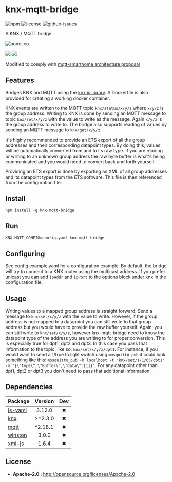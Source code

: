 # knx-mqtt-bridge

![npm](https://img.shields.io/npm/v/knx-mqtt-bridge.svg) ![license](https://img.shields.io/npm/l/knx-mqtt-bridge.svg) ![github-issues](https://img.shields.io/github/issues/pakerfeldt/knx-mqtt-bridge.svg)

A KNX / MQTT bridge

![nodei.co](https://nodei.co/npm/knx-mqtt-bridge.png?downloads=true&downloadRank=true&stars=true)

![](https://david-dm.org/pakerfeldt/knx-mqtt-bridge/status.svg)
![](https://david-dm.org/pakerfeldt/knx-mqtt-bridge/dev-status.svg)

Modified to comply with [mqtt-smarthome architecture proposal](https://github.com/mqtt-smarthome/mqtt-smarthome)

## Features
Bridges KNX and MQTT using the [knx.js library](https://bitbucket.org/ekarak/knx.js/src/master/).
A Dockerfile is also provided for creating a working docker container.

KNX events are written to the MQTT topic `knx/status/x/y/z` where `x/y/z` is the group
address. Writing to KNX is done by sending an MQTT message to topic
`knx/set/x/y/z` with the value to write as the message. Again `x/y/z` is the
group address to write to. The bridge also supports reading of values by sending
an MQTT message to `knx/get/x/y/z`.

It's highly recommended to provide an ETS export of all the group addresses and
their corresponding datapoint types. By doing this, values will be automatically
converted from and to its raw type. If you are reading or writing to an unknown
group address the raw byte buffer is what's being communicated and you would
need to convert back and forth yourself.

Providing an ETS export is done by exporting an XML of all group addresses and
its datapoint types from the ETS software. This file is then referenced from
the configuration file.

## Install

`npm install -g knx-mqtt-bridge`

## Run

 `KNX_MQTT_CONFIG=config.yaml knx-mqtt-bridge`

## Configuring
See config.example.yaml for a configuration example. By default, the bridge will
try to connect to a KNX router using the multicast address. If you prefer
unicast you can add `ipAddr` and `ipPort` to the options block under knx in the
configuration file.

## Usage
Writing values to a mapped group address is straight forward. Send a message to
`knx/set/x/y/z` with the value to write. However, if the group address is not
mapped to a datapoint you can still write to that group address but you would
have to provide the raw buffer yourself. Again, you can still write to
`knx/set/x/y/z`, however knx-mqtt-bridge need to know the datapoint type of
the address you are writing to for proper conversion. This is especially true
for dpt1, dpt2 and dpt3. In this case you pass that information to the topic,
like so: `knx/set/x/y/z/dpt1`. For instance, if you would want to send a
1/true to light switch using `mosquitto_pub` it could look something like this:
`mosquitto_pub -h localhost -t 'knx/set/1/1/65/dpt1' -m "{\"type\":\"Buffer\",\"data\":[1]}"`.
For any datapoint other than dpt1, dpt2 or dpt3 you don't need to pass that
additional information.

## Dependencies

Package | Version | Dev
--- |:---:|:---:
[js-yaml](https://www.npmjs.com/package/js-yaml) | 3.12.0 | ✖
[knx](https://www.npmjs.com/package/knx) | >=2.3.0 | ✖
[mqtt](https://www.npmjs.com/package/mqtt) | ^2.18.1 | ✖
[winston](https://www.npmjs.com/package/winston) | 3.0.0 | ✖
[xml-js](https://www.npmjs.com/package/xml-js) | 1.6.4 | ✖

## License

 - **Apache-2.0** : http://opensource.org/licenses/Apache-2.0
